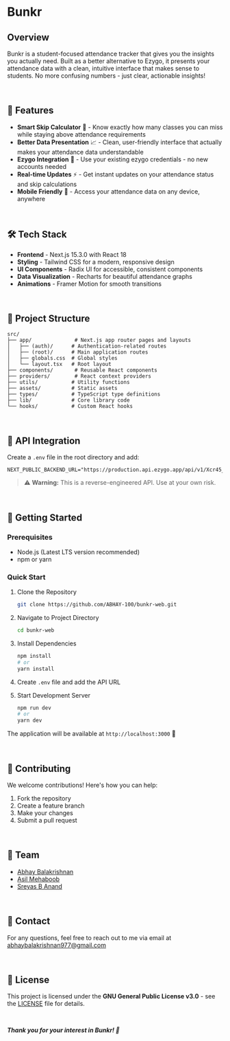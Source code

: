 # Bunkr

## Overview

Bunkr is a student-focused attendance tracker that gives you the insights you actually need. Built as a better alternative to Ezygo, it presents your attendance data with a clean, intuitive interface that makes sense to students. No more confusing numbers - just clear, actionable insights!

<!-- Also available as a Flutter app: [Bunkr Mobile](https://github.com/ABHAY-100/bunkr-app) -->

<br />

## 🎯 Features

- **Smart Skip Calculator** 🧮 - Know exactly how many classes you can miss while staying above attendance requirements
- **Better Data Presentation** 📈 - Clean, user-friendly interface that actually makes your attendance data understandable
- **Ezygo Integration** 🔄 - Use your existing ezygo credentials - no new accounts needed
- **Real-time Updates** ⚡ - Get instant updates on your attendance status and skip calculations
- **Mobile Friendly** 📱 - Access your attendance data on any device, anywhere

<br />

## 🛠️ Tech Stack

- **Frontend** - Next.js 15.3.0 with React 18
- **Styling** - Tailwind CSS for a modern, responsive design
- **UI Components** - Radix UI for accessible, consistent components
- **Data Visualization** - Recharts for beautiful attendance graphs
- **Animations** - Framer Motion for smooth transitions

<br />

## 📁 Project Structure

```
src/
├── app/              # Next.js app router pages and layouts
│   ├── (auth)/      # Authentication-related routes
│   ├── (root)/      # Main application routes
│   ├── globals.css  # Global styles
│   └── layout.tsx   # Root layout
├── components/       # Reusable React components
├── providers/        # React context providers
├── utils/           # Utility functions
├── assets/          # Static assets
├── types/           # TypeScript type definitions
├── lib/             # Core library code
└── hooks/           # Custom React hooks
```

<br />

## 🔌 API Integration

Create a `.env` file in the root directory and add:
```
NEXT_PUBLIC_BACKEND_URL="https://production.api.ezygo.app/api/v1/Xcr45_salt"
```
> ⚠️ **Warning:** This is a reverse-engineered API. Use at your own risk.

<br />

## 🚀 Getting Started

### Prerequisites

- Node.js (Latest LTS version recommended)
- npm or yarn

### Quick Start

1. Clone the Repository
   ```bash
   git clone https://github.com/ABHAY-100/bunkr-web.git
   ```

2. Navigate to Project Directory
   ```bash
   cd bunkr-web
   ```

3. Install Dependencies
   ```bash
   npm install
   # or
   yarn install
   ```

4. Create `.env` file and add the API URL

5. Start Development Server
   ```bash
   npm run dev
   # or
   yarn dev
   ```

The application will be available at `http://localhost:3000` 🎉

<br />

## 🤝 Contributing

We welcome contributions! Here's how you can help:

1. Fork the repository
2. Create a feature branch
3. Make your changes
4. Submit a pull request

<br />

## 👥 Team

- [Abhay Balakrishnan](https://github.com/ABHAY-100)
- [Asil Mehaboob](https://github.com/AsilMehaboob)
- [Sreyas B Anand](https://github.com/sreyas-b-anand)

<br />

## 📧 Contact

For any questions, feel free to reach out to me via email at [abhaybalakrishnan977@gmail.com](mailto:abhaybalakrishnan977@gmail.com)

<br />

## 📄 License

This project is licensed under the **GNU General Public License v3.0** - see the [LICENSE](LICENSE) file for details.

<br />

***Thank you for your interest in Bunkr! 🤝***
